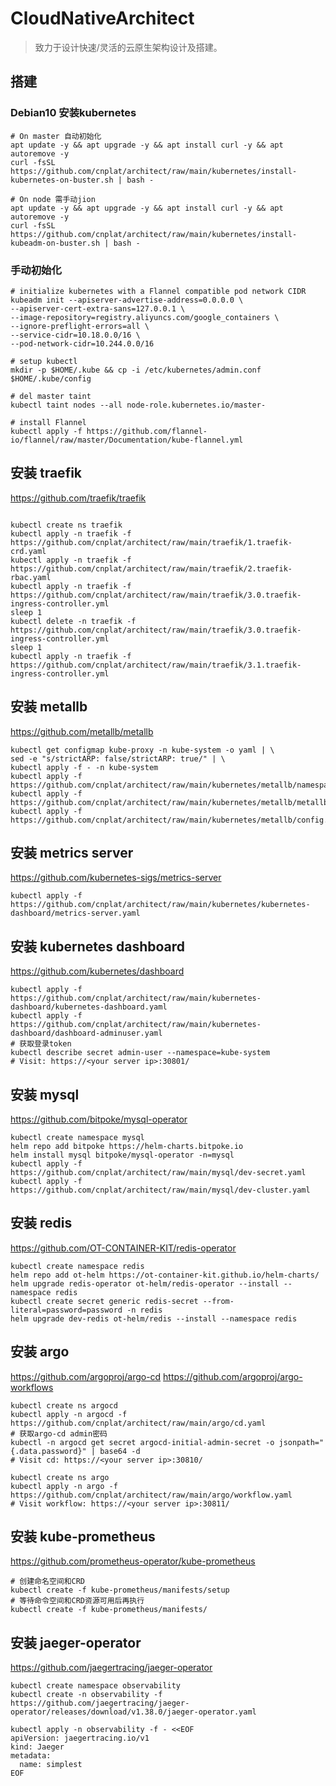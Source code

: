 # CloudNativeArchitect

> 致力于设计快速/灵活的云原生架构设计及搭建。

## 搭建

### Debian10 安装kubernetes

```
# On master 自动初始化
apt update -y && apt upgrade -y && apt install curl -y && apt autoremove -y
curl -fsSL https://github.com/cnplat/architect/raw/main/kubernetes/install-kubernetes-on-buster.sh | bash - 

# On node 需手动jion
apt update -y && apt upgrade -y && apt install curl -y && apt autoremove -y
curl -fsSL https://github.com/cnplat/architect/raw/main/kubernetes/install-kubeadm-on-buster.sh | bash - 
```

### 手动初始化

```
# initialize kubernetes with a Flannel compatible pod network CIDR
kubeadm init --apiserver-advertise-address=0.0.0.0 \
--apiserver-cert-extra-sans=127.0.0.1 \
--image-repository=registry.aliyuncs.com/google_containers \
--ignore-preflight-errors=all \
--service-cidr=10.18.0.0/16 \
--pod-network-cidr=10.244.0.0/16

# setup kubectl
mkdir -p $HOME/.kube && cp -i /etc/kubernetes/admin.conf $HOME/.kube/config

# del master taint
kubectl taint nodes --all node-role.kubernetes.io/master-

# install Flannel
kubectl apply -f https://github.com/flannel-io/flannel/raw/master/Documentation/kube-flannel.yml
```

## 安装 traefik

https://github.com/traefik/traefik

```shell

kubectl create ns traefik
kubectl apply -n traefik -f https://github.com/cnplat/architect/raw/main/traefik/1.traefik-crd.yaml
kubectl apply -n traefik -f https://github.com/cnplat/architect/raw/main/traefik/2.traefik-rbac.yaml
kubectl apply -n traefik -f https://github.com/cnplat/architect/raw/main/traefik/3.0.traefik-ingress-controller.yml
sleep 1
kubectl delete -n traefik -f https://github.com/cnplat/architect/raw/main/traefik/3.0.traefik-ingress-controller.yml
sleep 1
kubectl apply -n traefik -f https://github.com/cnplat/architect/raw/main/traefik/3.1.traefik-ingress-controller.yml
```

## 安装 metallb

https://github.com/metallb/metallb

```
kubectl get configmap kube-proxy -n kube-system -o yaml | \
sed -e "s/strictARP: false/strictARP: true/" | \
kubectl apply -f - -n kube-system
kubectl apply -f https://github.com/cnplat/architect/raw/main/kubernetes/metallb/namespace.yaml
kubectl apply -f https://github.com/cnplat/architect/raw/main/kubernetes/metallb/metallb.yaml
kubectl apply -f https://github.com/cnplat/architect/raw/main/kubernetes/metallb/config.yaml
```

## 安装 metrics server

https://github.com/kubernetes-sigs/metrics-server

```
kubectl apply -f https://github.com/cnplat/architect/raw/main/kubernetes/kubernetes-dashboard/metrics-server.yaml
```

## 安装 kubernetes dashboard

https://github.com/kubernetes/dashboard

```shell
kubectl apply -f https://github.com/cnplat/architect/raw/main/kubernetes-dashboard/kubernetes-dashboard.yaml
kubectl apply -f https://github.com/cnplat/architect/raw/main/kubernetes-dashboard/dashboard-adminuser.yaml
# 获取登录token
kubectl describe secret admin-user --namespace=kube-system
# Visit: https://<your server ip>:30801/
```

## 安装 mysql

https://github.com/bitpoke/mysql-operator

```shell
kubectl create namespace mysql
helm repo add bitpoke https://helm-charts.bitpoke.io
helm install mysql bitpoke/mysql-operator -n=mysql
kubectl apply -f https://github.com/cnplat/architect/raw/main/mysql/dev-secret.yaml
kubectl apply -f https://github.com/cnplat/architect/raw/main/mysql/dev-cluster.yaml
```

## 安装 redis

https://github.com/OT-CONTAINER-KIT/redis-operator

```shell
kubectl create namespace redis
helm repo add ot-helm https://ot-container-kit.github.io/helm-charts/
helm upgrade redis-operator ot-helm/redis-operator --install --namespace redis
kubectl create secret generic redis-secret --from-literal=password=password -n redis
helm upgrade dev-redis ot-helm/redis --install --namespace redis
```

## 安装 argo

https://github.com/argoproj/argo-cd
https://github.com/argoproj/argo-workflows

```shell
kubectl create ns argocd
kubectl apply -n argocd -f https://github.com/cnplat/architect/raw/main/argo/cd.yaml
# 获取argo-cd admin密码
kubectl -n argocd get secret argocd-initial-admin-secret -o jsonpath="{.data.password}" | base64 -d
# Visit cd: https://<your server ip>:30810/

kubectl create ns argo
kubectl apply -n argo -f https://github.com/cnplat/architect/raw/main/argo/workflow.yaml
# Visit workflow: https://<your server ip>:30811/
```

## 安装 kube-prometheus

https://github.com/prometheus-operator/kube-prometheus

```
# 创建命名空间和CRD
kubectl create -f kube-prometheus/manifests/setup
# 等待命令空间和CRD资源可用后再执行
kubectl create -f kube-prometheus/manifests/
```

## 安装 jaeger-operator

https://github.com/jaegertracing/jaeger-operator

```
kubectl create namespace observability
kubectl create -n observability -f https://github.com/jaegertracing/jaeger-operator/releases/download/v1.38.0/jaeger-operator.yaml

kubectl apply -n observability -f - <<EOF
apiVersion: jaegertracing.io/v1
kind: Jaeger
metadata:
  name: simplest
EOF
```